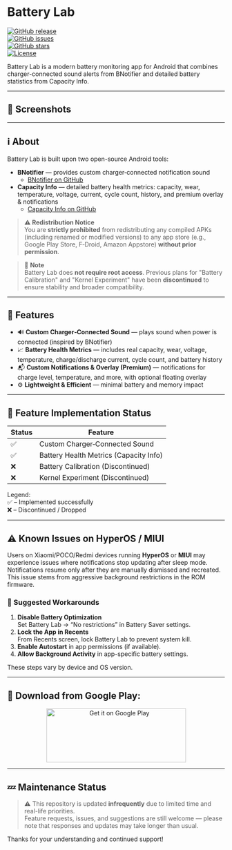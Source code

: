 # Battery Lab    

[![GitHub release](https://img.shields.io/github/v/release/ardo-zapp/battery-lab?label=Latest%20Release)](https://github.com/ardo-zapp/battery-lab/releases)  
[![GitHub issues](https://img.shields.io/github/issues/ardo-zapp/battery-lab)](https://github.com/ardo-zapp/battery-lab/issues)  
[![GitHub stars](https://img.shields.io/github/stars/ardo-zapp/battery-lab)](https://github.com/ardo-zapp/battery-lab/stargazers)  
[![License](https://img.shields.io/github/license/ardo-zapp/battery-lab)](https://github.com/ardo-zapp/battery-lab/blob/main/LICENSE)  

Battery Lab is a modern battery monitoring app for Android that combines charger-connected sound alerts from BNotifier and detailed battery statistics from Capacity Info.

---

## 📸 Screenshots

<p align="center">
  <!-- <img src="screenshots/screen1.png" width="200"/> -->
</p>

---

## ℹ️ About

Battery Lab is built upon two open-source Android tools:

- **BNotifier** — provides custom charger‑connected notification sound  
  - [BNotifier on GitHub](https://github.com/ardo-zapp/BNotifier)
- **Capacity Info** — detailed battery health metrics: capacity, wear, temperature, voltage, current, cycle count, history, and premium overlay & notifications  
  - [Capacity Info on GitHub](https://github.com/Ph03niX-X/CapacityInfo)

> **⚠️ Redistribution Notice**  
> You are **strictly prohibited** from redistributing any compiled APKs (including renamed or modified versions) to any app store (e.g., Google Play Store, F‑Droid, Amazon Appstore) **without prior permission**.

> 📝 **Note**  
> Battery Lab does **not require root access**. Previous plans for "Battery Calibration" and "Kernel Experiment" have been **discontinued** to ensure stability and broader compatibility.

---

## 🚀 Features

- 🔊 **Custom Charger‑Connected Sound** — plays sound when power is connected (inspired by BNotifier)  
- 📈 **Battery Health Metrics** — includes real capacity, wear, voltage, temperature, charge/discharge current, cycle count, and battery history  
- 📬 **Custom Notifications & Overlay (Premium)** — notifications for charge level, temperature, and more, with optional floating overlay    
- ⚙️ **Lightweight & Efficient** — minimal battery and memory impact  

---

## 🧩 Feature Implementation Status

<div align="center">

| Status | Feature                                      |
|--------|----------------------------------------------|
| ✅     | Custom Charger‑Connected Sound                      |
| ✅     | Battery Health Metrics (Capacity Info)            |
| ❌     | Battery Calibration (Discontinued)             |
| ❌     | Kernel Experiment (Discontinued)             |

</div>

Legend:  
✅ – Implemented successfully  
❌ – Discontinued / Dropped  

---

## ⚠️ Known Issues on HyperOS / MIUI

Users on Xiaomi/POCO/Redmi devices running **HyperOS** or **MIUI** may experience issues where notifications stop updating after sleep mode. Notifications resume only after they are manually dismissed and recreated. This issue stems from aggressive background restrictions in the ROM firmware.

### 🔧 Suggested Workarounds

1. **Disable Battery Optimization**  
   Set Battery Lab → “No restrictions” in Battery Saver settings.  
2. **Lock the App in Recents**  
   From Recents screen, lock Battery Lab to prevent system kill.  
3. **Enable Autostart** in app permissions (if available).  
4. **Allow Background Activity** in app-specific battery settings.

These steps vary by device and OS version.

---

## 📲 Download from Google Play:

<p align="center">
  <a href="https://play.google.com/store/apps/details?id=com.jacktor.batterylab">
    <img src="https://play.google.com/intl/en_us/badges/images/generic/en_badge_web_generic.png"     
         alt="Get it on Google Play" width="323" height="125"/>    
  </a>
</p>

---

## 💤 Maintenance Status

> ⚠️ This repository is updated **infrequently** due to limited time and real-life priorities.  
> Feature requests, issues, and suggestions are still welcome — please note that responses and updates may take longer than usual.

Thanks for your understanding and continued support!
